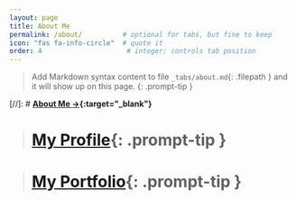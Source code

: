 ```yaml
---
layout: page
title: About Me
permalink: /about/          # optional for tabs, but fine to keep
icon: "fas fa-info-circle"  # quote it
order: 4                     # integer; controls tab position
---
```


> Add Markdown syntax content to file `_tabs/about.md`{: .filepath } and it will show up on this page.
{: .prompt-tip }

[//]: # **[About Me →](/profile/){:target="_blank"}**

> # **[My Profile](/profile/)**{: .prompt-tip }

> # **[My Portfolio](/portfolio/)**{: .prompt-tip }

